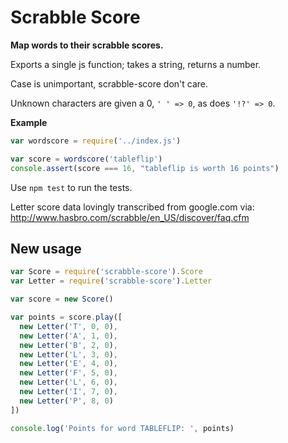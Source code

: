 Scrabble Score
==============

**Map words to their scrabble scores.**

Exports a single js function; takes a string, returns a number.

Case is unimportant, scrabble-score don't care.

Unknown characters are given a 0, `' ' => 0`, as does `'!?' => 0`.


**Example**
```js
var wordscore = require('../index.js')

var score = wordscore('tableflip')
console.assert(score === 16, "tableflip is worth 16 points")
```

Use `npm test` to run the tests.

Letter score data lovingly transcribed from google.com via: http://www.hasbro.com/scrabble/en_US/discover/faq.cfm

## New usage

```js
var Score = require('scrabble-score').Score
var Letter = require('scrabble-score').Letter

var score = new Score()

var points = score.play([
  new Letter('T', 0, 0),
  new Letter('A', 1, 0),
  new Letter('B', 2, 0),
  new Letter('L', 3, 0),
  new Letter('E', 4, 0),
  new Letter('F', 5, 0),
  new Letter('L', 6, 0),
  new Letter('I', 7, 0),
  new Letter('P', 8, 0)
])

console.log('Points for word TABLEFLIP: ', points)
```